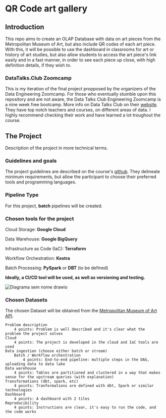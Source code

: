 # QR Code art gallery

## Introduction

This repo aims to create an OLAP Database with data on art pieces from the Metropolitan Museum of Art, but also include QR codes of each art piece. With this, it will be possible to use the dashboard in classrooms for art or history of art studies, but also allow students to access the art piece's link easily and in a fast manner, in order to see each piece up close, with high definition details, if they wish to.  

### DataTalks.Club Zoomcamp
This is my iteration of the final project propposed by the organizers of the Data Engineering Zoomcamp.
For those who eventually stumble upon this repository and are not aware, the Data Talks Club Engineering Zoomcamp is a nine week free bootcamp. More info on Data Talks Club on their [website](https://datatalks.club/). They have top notch teachers and courses, on different areas of data. I highly recommend checking their work and have learned a lot troughout the course.

## The Project

Description of the project in more technical terms.

### Guidelines and goals

The project guidelines are described on the course's [github](https://github.com/DataTalksClub/data-engineering-zoomcamp/tree/main/projects). They delineate minimum requirements, but allow the participant to choose their preferred tools and programming languages. 

### Pipeline Type

For this project, **batch** pipelines will be created.

### Chosen tools for the project

Cloud Storage: **Google Cloud**

Data Warehouse: **Google BigQuery**

Infrastructure as Code (IaC): **Terraform**

Workflow Orchestration: **Kestra**

Batch Processing: **PySpark** or **DBT** (to be defined)

**Ideally, a CI/CD tool will be used, as well as versioning and testing.**

![Diagrama sem nome drawio](https://github.com/user-attachments/assets/99dd51dd-3b5c-4e6b-82d7-4b7a4cdb92b9)

### Chosen Datasets

The chosen Dataset will be obtained from the [Metropolitan Museum of Art API](https://metmuseum.github.io/).


    Problem description
        4 points: Problem is well described and it's clear what the problem the project solves
    Cloud
        4 points: The project is developed in the cloud and IaC tools are used
    Data ingestion (choose either batch or stream)
        Batch / Workflow orchestration
            4 points: End-to-end pipeline: multiple steps in the DAG, uploading data to data lake
    Data warehouse
        4 points: Tables are partitioned and clustered in a way that makes sense for the upstream queries (with explanation)
    Transformations (dbt, spark, etc)
        4 points: Tranformations are defined with dbt, Spark or similar technologies
    Dashboard
        4 points: A dashboard with 2 tiles
    Reproducibility
        4 points: Instructions are clear, it's easy to run the code, and the code works






